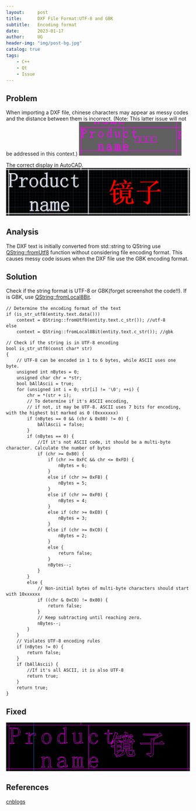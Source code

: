```yaml
---
layout:     post
title:      DXF File Format:UTF-8 and GBK
subtitle:   Encoding format
date:       2023-01-17
author:     UG
header-img: "img/post-bg.jpg"
catalog: true
tags:
    - C++ 
    - Qt
    - Issue
---
```


## Problem
When importing a DXF file, chinese characters may appear as messy codes and the distance between them is incorrect. (Note: This latter issue will not be addressed in this context.)
![image](/img/20230117/4.2.png) 

The correct display in AutoCAD.
![image](/img/20230117/4.1.png) 

## Analysis
The DXF text is initially converted from std::string to QString use [QString::fromUtf8](https://doc.qt.io/qt-6/qstring.html#fromUtf8-3) function without considering file encoding format. This causes messy code issues when the DXF file use the GBK encoding format.


## Solution
Check if the string format is UTF-8 or GBK(forget screenshot the code!!). If is GBK, use [QString::fromLocal8Bit](https://doc.qt.io/qt-6/qstring.html#fromLocal8Bit).
```
// Determine the encoding format of the text
if (is_str_utf8(entity.text.data()))
	context = QString::fromUtf8(entity.text.c_str()); //utf-8
else
	context = QString::fromLocal8Bit(entity.text.c_str()); //gbk
```

```
// Check if the string is in UTF-8 encoding
bool is_str_utf8(const char* str)
{
	// UTF-8 can be encoded in 1 to 6 bytes, while ASCII uses one byte.
	unsigned int nBytes = 0; 
	unsigned char chr = *str;
	bool bAllAscii = true;
	for (unsigned int i = 0; str[i] != '\0'; ++i) {
		chr = *(str + i);
		// To determine if it's ASCII encoding, 
		// if not, it may be UTF-8. ASCII uses 7 bits for encoding, with the highest bit marked as 0 (0xxxxxxx)
		if (nBytes == 0 && (chr & 0x80) != 0) {
			bAllAscii = false;
		}
		if (nBytes == 0) {
			//If it's not ASCII code, it should be a multi-byte character. Calculate the number of bytes
			if (chr >= 0x80) {
				if (chr >= 0xFC && chr <= 0xFD) {
					nBytes = 6;
				}
				else if (chr >= 0xF8) {
					nBytes = 5;
				}
				else if (chr >= 0xF0) {
					nBytes = 4;
				}
				else if (chr >= 0xE0) {
					nBytes = 3;
				}
				else if (chr >= 0xC0) {
					nBytes = 2;
				}
				else {
					return false;
				}
				nBytes--;
			}
		}
		else {
			// Non-initial bytes of multi-byte characters should start with 10xxxxxx
			if ((chr & 0xC0) != 0x80) {
				return false;
			}
			// Keep subtracting until reaching zero.
			nBytes--;
		}
	}
	// Violates UTF-8 encoding rules
	if (nBytes != 0) {
		return false;
	}
	if (bAllAscii) { 
		//If it's all ASCII, it is also UTF-8
		return true;
	}
	return true;
}
```

## Fixed
![image](/img/20230117/4.4.png) 

## References
[cnblogs](https://www.cnblogs.com/Toney-01-22/p/993529.html)
